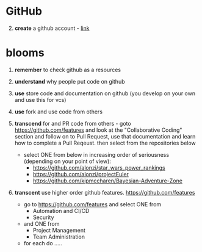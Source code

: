 # GitHub


2. **create** a github account - [link](https://github.com/join) 
 

# blooms
1. **remember** to check github as a resources
2. **understand** why people put code on github
3. **use** store code and documentation on github (you develop on your own and use this for vcs)
4. **use** fork and use code from others
5. **transcend** for and PR code from others - goto https://github.com/features and look at the "Collaborative Coding" section and follow on to Pull Request, use that documentation and learn how to complete a Pull Reqeust. then select from the repositories below
   * select ONE from below in increasing order of seriousness (depending on your point of view):
      * https://github.com/alonzi/star_wars_power_rankings
      * https://github.com/alonzi/projectEuler
      * https://github.com/kipmccharen/Bayesian-Adventure-Zone
   
7. **transcent** use higher order github features. https://github.com/features
   * go to https://github.com/features and select ONE from
       * Automation and CI/CD
       * Security
   * and ONE from
       * Project Management
       * Team Administration
   * for each do .....


